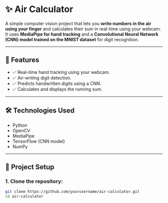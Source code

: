 # ✨ Air Calculator

A simple computer vision project that lets you **write numbers in the air using your finger** and calculates their sum in real-time using your webcam.  
It uses **MediaPipe for hand tracking** and a **Convolutional Neural Network (CNN) model trained on the MNIST dataset** for digit recognition.

---

## 🚀 Features
- ✅ Real-time hand tracking using your webcam.
- ✅ Air-writing digit detection.
- ✅ Predicts handwritten digits using a CNN.
- ✅ Calculates and displays the running sum.

---

## 🛠️ Technologies Used
- Python
- OpenCV
- MediaPipe
- TensorFlow (CNN model)
- NumPy

---

## 📂 Project Setup

### 1. Clone the repository:
```bash
git clone https://github.com/yourusername/air-calculator.git
cd air-calculator
